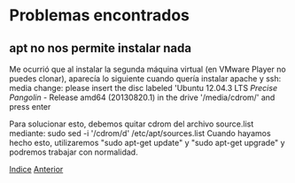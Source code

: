 # Problemas encontrados

## apt no nos permite instalar nada

Me ocurrió que al instalar la segunda máquina virtual (en VMware Player no puedes clonar), aparecía lo siguiente cuando quería instalar apache y ssh:
media change: please insert the disc labeled
'Ubuntu 12.04.3 LTS _Precise Pangolin_ - Release amd64 (20130820.1)
in the drive '/media/cdrom/' and press enter

Para solucionar esto, debemos quitar cdrom del archivo source.list mediante:
  sudo sed -i '/cdrom/d' /etc/apt/sources.list
Cuando hayamos hecho esto, utilizaremos "sudo apt-get update" y "sudo apt-get upgrade" y podremos trabajar con normalidad. 

[Indice](https://github.com/JoseAdriGP/SWAP-Practicas/blob/master/README.md) [Anterior](https://github.com/JoseAdriGP/SWAP/blob/master/Ejercicios/T4.md) 


